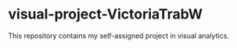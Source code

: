 # visual-project-VictoriaTrabW
This repository contains my self-assigned project in visual analytics.
